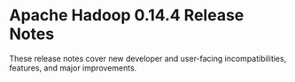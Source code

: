 # Apache Hadoop  0.14.4 Release Notes

These release notes cover new developer and user-facing incompatibilities, features, and major improvements.



